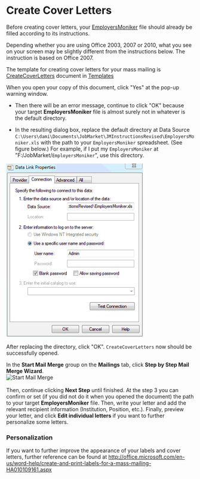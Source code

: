 # Create Cover Letters

Before creating cover letters, your [EmployersMoniker](https://github.com/llorracc/JobMarket/blob/main/Templates/EmployersMoniker.xlsm) file should already be filled according to its instructions.

Depending whether you are using Office 2003, 2007 or 2010, what you see on your screen may be slightly different from the instructions below. The instruction is based on Office 2007.

The template for creating cover letters for your mass mailing is [CreateCoverLetters](https://github.com/llorracc/JobMarket/blob/main/Templates/) document in [Templates](https://github.com/llorracc/JobMarket/blob/main/Templates/)

When you open your copy of this document, click "Yes" at the pop-up warning window.

- Then there will be an error message, continue to click "OK" because your target **EmployersMoniker** file is almost surely not in whatever is the default directory. 

- In the resulting  dialog box, replace the default directory at Data Source `C:\Users\dami\Documents\JobMarket\JMInstructionsRevised\EmployersMoniker.xls` with the path to your `EmployersMoniker` spreadsheet. (See figure below.) For example, if I put my `EmployersMoniker` at "F:/JobMarket/`EmployersMoniker`", use this directory.

<img src="Data-Link-Properties.gif" alt="Data Link Properties&#39;" />

After replacing the directory, click "OK". `CreateCoverLetters` now should be successfully opened.

In the **Start Mail Merge** group on the **Mailings** tab, click **Step by Step Mail Merge Wizard**.<br />
<img src="Start%20Mail%20Merge.gif" alt="Start Mail Merge" /><br />
<br />
Then, continue clicking **Next Step** until finished. At the step 3 you can confirm or set (if you did not do it when you opened the document) the path to your target **EmployersMoniker** file. Then, write your letter and add the relevant recipient information (Institution, Position, etc.). Finally, preview your letter, and click **Edit individual letters** if you want to further personalize some letters. </p></td>

<tr class="odd">
<td><h3 id="personalization">Personalization</h3>
If you want to further improve the appearance of your labels and cover letters, further reference can be found at <a href="http://office.microsoft.com/en-us/word-help/create-and-print-labels-for-a-mass-mailing-HA010109161.aspx">http://office.microsoft.com/en-us/word-help/create-and-print-labels-for-a-mass-mailing-HA010109161.aspx</a></td>
</tr>
